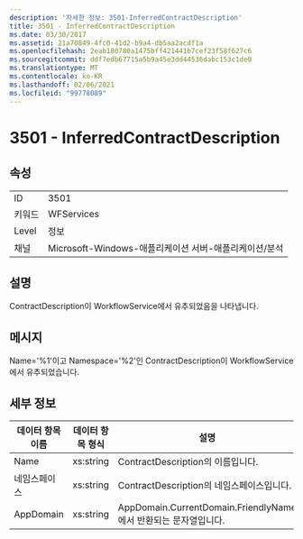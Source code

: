 ```yaml
---
description: '자세한 정보: 3501-InferredContractDescription'
title: 3501 - InferredContractDescription
ms.date: 03/30/2017
ms.assetid: 21a70849-4fc0-41d2-b9a4-db5aa2acdf1a
ms.openlocfilehash: 2eab180780a1475bff421441b7cef23f58f627c6
ms.sourcegitcommit: ddf7edb67715a5b9a45e3dd44536dabc153c1de0
ms.translationtype: MT
ms.contentlocale: ko-KR
ms.lasthandoff: 02/06/2021
ms.locfileid: "99778089"
---
```

# <a name="3501---inferredcontractdescription"></a>3501 - InferredContractDescription

## <a name="properties"></a>속성  
  
|||  
|-|-|  
|ID|3501|  
|키워드|WFServices|  
|Level|정보|  
|채널|Microsoft-Windows-애플리케이션 서버-애플리케이션/분석|  
  
## <a name="description"></a>설명  

 ContractDescription이 WorkflowService에서 유추되었음을 나타냅니다.  
  
## <a name="message"></a>메시지  

 Name='%1'이고 Namespace='%2'인 ContractDescription이 WorkflowService에서 유추되었습니다.  
  
## <a name="details"></a>세부 정보  
  
|데이터 항목 이름|데이터 항목 형식|설명|  
|--------------------|--------------------|-----------------|  
|Name|xs:string|ContractDescription의 이름입니다.|  
|네임스페이스|xs:string|ContractDescription의 네임스페이스입니다.|  
|AppDomain|xs:string|AppDomain.CurrentDomain.FriendlyName에서 반환되는 문자열입니다.|
